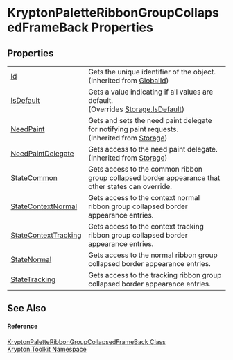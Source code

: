 # KryptonPaletteRibbonGroupCollapsedFrameBack Properties




## Properties
<table>
<tr>
<td><a href="71a6846f-bfb6-fb58-b361-6b43ae0583a8.md">Id</a></td>
<td>Gets the unique identifier of the object.<br />(Inherited from <a href="9ef2ca3a-e03e-8927-105a-2f9a6fbdf849.md">GlobalId</a>)</td></tr>
<tr>
<td><a href="ed4421d0-0a97-b14d-e293-8352373ca7a0.md">IsDefault</a></td>
<td>Gets a value indicating if all values are default.<br />(Overrides <a href="bbc0e831-9474-3bce-65dc-0625d793d8c1.md">Storage.IsDefault</a>)</td></tr>
<tr>
<td><a href="097a0f47-e60c-4bf7-802c-8391c6d8feff.md">NeedPaint</a></td>
<td>Gets and sets the need paint delegate for notifying paint requests.<br />(Inherited from <a href="8406cf55-79a3-e579-4094-be084e489431.md">Storage</a>)</td></tr>
<tr>
<td><a href="879ca7f2-32c5-8581-44f2-c7aee6491db2.md">NeedPaintDelegate</a></td>
<td>Gets access to the need paint delegate.<br />(Inherited from <a href="8406cf55-79a3-e579-4094-be084e489431.md">Storage</a>)</td></tr>
<tr>
<td><a href="2790514e-93cf-68b9-75d4-5de0fafd34be.md">StateCommon</a></td>
<td>Gets access to the common ribbon group collapsed border appearance that other states can override.</td></tr>
<tr>
<td><a href="90d9d466-9552-f9ee-7503-b5ef6db99bb8.md">StateContextNormal</a></td>
<td>Gets access to the context normal ribbon group collapsed border appearance entries.</td></tr>
<tr>
<td><a href="f567cef5-fece-891c-c9f1-c35a3167157e.md">StateContextTracking</a></td>
<td>Gets access to the context tracking ribbon group collapsed border appearance entries.</td></tr>
<tr>
<td><a href="b573cbf5-5cc8-64b6-a515-9fc2e08dd01a.md">StateNormal</a></td>
<td>Gets access to the normal ribbon group collapsed border appearance entries.</td></tr>
<tr>
<td><a href="2feee557-c5ca-d556-01ae-30242b4f5a36.md">StateTracking</a></td>
<td>Gets access to the tracking ribbon group collapsed border appearance entries.</td></tr>
</table>

## See Also


#### Reference
<a href="ee94a4de-2805-f8e4-065e-5e158c4986a3.md">KryptonPaletteRibbonGroupCollapsedFrameBack Class</a>  
<a href="79d2eac2-21f4-54ff-7552-b20c33c30600.md">Krypton.Toolkit Namespace</a>  
